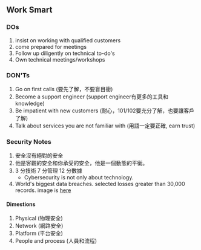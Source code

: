 ## Work Smart

### DOs
1. insist on working with qualified customers
2. come prepared for meetings
3. Follow up diligently on technical to-do's
4. Own technical meetings/workshops

### DON'Ts
1. Go on first calls (要先了解，不要盲目衝)
2. Become a support engineer (support engineer有更多的工具和 knowledge)
3. Be impatient with new customers (耐心，101/102要充分了解，也要讓客戶了解)
4. Talk about services you are not familiar with (用語一定要正確, earn trust)


### Security Notes

1. 安全沒有絕對的安全
1. 他是客觀的安全和你承受的安全，他是一個動態的平衡。
1. 3 分技術 7 分管理 12 分數據
	- Cybersecurity is not only about technology.
1. World's biggest data breaches. selected losses greater than 30,000 records. image is [here](http://www.informationisbeautiful.net/visualizations/worlds-biggest-data-breaches-hacks/)

#### Dimestions
1. Physical (物理安全)
2. Network (網路安全)
3. Platform (平台安全)
4. People and process (人員和流程)